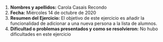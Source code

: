 1. **Nombres y apellidos:** Carola Casais Recondo 
2. **Fecha:** Miércoles 14 de octubre de 2020
3. **Resumen del Ejercicio:** El objetivo de este ejercicio es añadir la funcionalidad de adicionar a una nueva persona a la lista de alumnos.
4. **Dificultad o problemas presentados y como se resolvieron:** No hubo dificultades en este ejercicio
